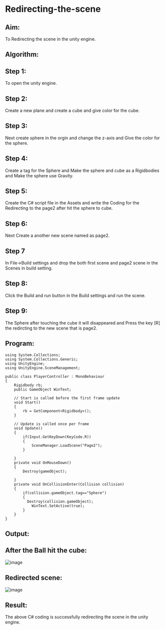 # Redirecting-the-scene

## Aim:
To Redirecting the scene in the unity engine.


## Algorithm:
## Step 1:
To open the unity engine.
## Step 2:
Create a new plane and create a cube and give color for the cube.
## Step 3:
Next create sphere in the orgin and change the z-axis and Give the color for the sphere.
## Step 4:
Create a tag for the Sphere and Make the sphere and cube as a Rigidbodies and Make the sphere use Gravity.
## Step 5:
Create the C# script file in the Assets and write the Coding for the Redirecting to the page2 after hit the sphere to cube.
## Step 6:
Next Create a another new scene named as page2.
## Step 7
In File->Build settings and drop the both first scene and page2 scene in the Scenes in build setting.
## Step 8:
Click the Build and run button in the Build settings and run the scene.
## Step 9:
The Sphere after touching the cube it will disappeared and Press the key [R] the redircting to the new scene that is page2.
## Program:
```
using System.Collections;
using System.Collections.Generic;
using UnityEngine;
using UnityEngine.SceneManagement;

public class PlayerController : MonoBehaviour
{
    Rigidbody rb;
    public GameObject WinText;

    // Start is called before the first frame update
    void Start()
    {
        rb = GetComponent<Rigidbody>();
    }

    // Update is called once per frame
    void Update()
    {
        if(Input.GetKeyDown(KeyCode.R))
        {
            SceneManager.LoadScene("Page2");
        }

    }
    private void OnMouseDown()
    {
        Destroy(gameObject);

    }
    private void OnCollisionEnter(Collision collision)
    {
        if(collision.gameObject.tag=="Sphere")
        {
          Destroy(collision.gameObject);
            WinText.SetActive(true);
        }
    }
}

```
## Output:
## After the Ball hit the cube:
![image](https://user-images.githubusercontent.com/94164665/174268726-a97d9ced-f440-4005-93c2-5b5676285766.png)

## Redirected scene:
![image](https://user-images.githubusercontent.com/94164665/174268595-c2197ae7-6504-4aaa-86c2-6b222fd4cd7a.png)


## Result:
The above C# coding is successfully redirecting the scene in the unity engine.
